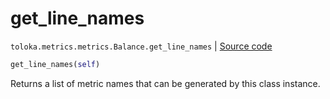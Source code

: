 # get_line_names
`toloka.metrics.metrics.Balance.get_line_names` | [Source code](https://github.com/Toloka/toloka-kit/blob/v1.1.1/src/metrics/metrics.py#L174)

```python
get_line_names(self)
```

Returns a list of metric names that can be generated by this class instance.

